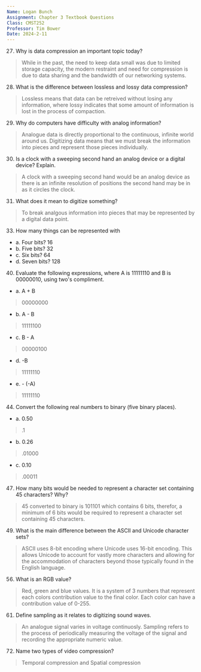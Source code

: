 ```yaml
---
Name: Logan Bunch
Assignment: Chapter 3 Textbook Questions
Class: CMST252
Professor: Tim Bower
Date: 2024-2-11
---
```


27. Why is data compression an important topic today?
> While in the past, the need to keep data small was due to limited storage capacity, the modern restraint and need for compression is due to data sharing and the bandwidth of our networking systems.

28. What is the difference between lossless and lossy data compression?
> Lossless means that data can be retreived without losing any information, where lossy indicates that some amount of information is lost in the process of compaction.

29. Why do computers have difficulty with analog information?
> Analogue data is directly proportional to the continuous, infinite world around us. Digitizing data means that we must break the information into pieces and represent those pieces individually.

30. Is a clock with a sweeping second hand an analog device or a digital device? Explain.
> A clock with a sweeping second hand would be an analog device as there is an infinite resolution of positions the second hand may be in as it circles the clock.

31. What does it mean to digitize something?
> To break analgous information into pieces that may be represented by a digital data point.

33. How many things can be represented with

- a. Four bits? 16
- b. Five bits? 32
- c. Six bits? 64
- d. Seven bits? 128

40. Evaluate the following expressions, where A is 11111110 and B is 00000010, using two's compliment.

- a. A + B
> 00000000
- b. A - B
> 11111100
- c. B - A
> 00000100
- d. -B
> 11111110
- e. - (-A)
> 11111110

44. Convert the following real numbers to binary (five binary places).

- a. 0.50
> .1
- b. 0.26
> .01000
- c. 0.10
> .00011

47. How many bits would be needed to represent a character set containing 45 characters? Why?
> 45 converted to binary is 101101 which contains 6 bits, therefor, a minimum of 6 bits would be required to represent a character set containing 45 characters.

49. What is the main difference between the ASCII and Unicode character sets?
> ASCII uses 8-bit encoding where Unicode uses 16-bit encoding. This allows Unicode to account for vastly more characters and allowing for the accommodation of characters beyond those typically found in the English language.

56. What is an RGB value?
> Red, green and blue values. It is a system of 3 numbers that represent each colors contribution value to the final color. Each color can have a contribution value of 0-255.

61. Define sampling as it relates to digitizing sound waves.
> An analogue signal varies in voltage continuosly. Sampling refers to the process of periodically measuring the voltage of the signal and recording the appropriate numeric value.

72. Name two types of video compression?
> Temporal compression and Spatial compression

